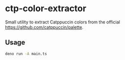 # ctp-color-extractor

Small utility to extract Catppuccin colors from the official https://github.com/catppuccin/palette.

## Usage

```sh
deno run -A main.ts
```
